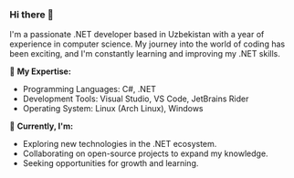 ### Hi there 👋

I'm a passionate .NET developer based in Uzbekistan with a year of experience in computer science. My journey into the world of coding has been exciting, and I'm constantly learning and improving my .NET skills.

🚀 **My Expertise:**
- Programming Languages: C#, .NET
- Development Tools: Visual Studio, VS Code, JetBrains Rider
- Operating System: Linux (Arch Linux), Windows

🌱 **Currently, I'm:**
- Exploring new technologies in the .NET ecosystem.
- Collaborating on open-source projects to expand my knowledge.
- Seeking opportunities for growth and learning.

